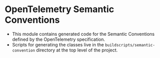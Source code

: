 # OpenTelemetry Semantic Conventions

* This module contains generated code for the Semantic Conventions defined by the OpenTelemetry specification.
* Scripts for generating the classes live in the `buildscripts/semantic-convention` directory
at the top level of the project.
